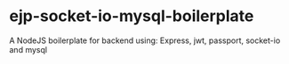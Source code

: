# ejp-socket-io-mysql-boilerplate
A NodeJS boilerplate for backend using: Express, jwt, passport, socket-io and mysql
